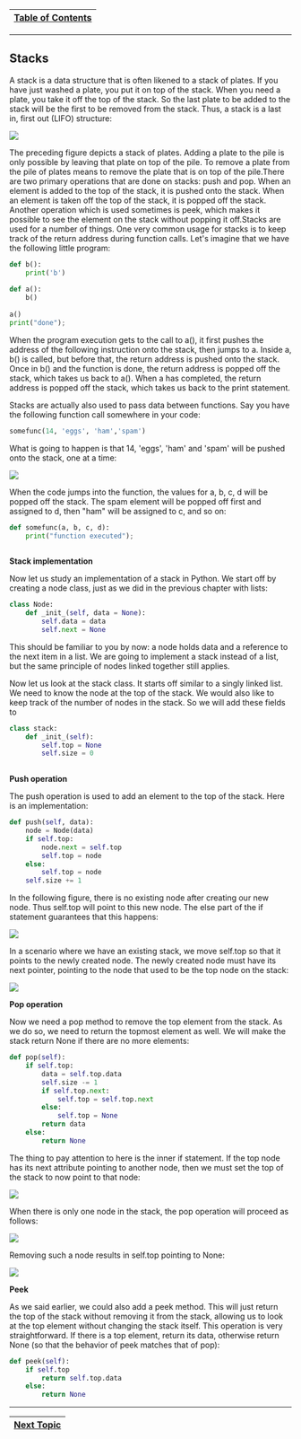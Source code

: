 |[Table of Contents](/master/00-Table-of-Contents.md)|
|---|

---
## Stacks
A stack is a data structure that is often likened to a stack of plates. 
If you have just washed a plate, you put it on top of the stack. When you need a plate, 
you take it off the top of the stack. 
So the last plate to be added to the stack will be the first to be removed from the stack. 
Thus, a stack is a last in, first out (LIFO) structure:

![](/Assets/plates.png)

The preceding figure depicts a stack of plates. Adding a plate to the pile is only possible by leaving that plate on top of the pile. To remove a plate from the pile of plates means to remove the plate that is on top of the pile.There are two primary operations that are done on stacks: push and pop. When an element is added to the top of the stack, it is pushed onto the stack. When an element is taken off the top of the stack, it is popped off the stack. Another operation which is used sometimes is peek, which makes it possible to see the element on the stack without popping it off.Stacks are used for a number of things. One very common usage for stacks is to keep track of the return address during function calls. Let's imagine that we have the following little program:

```python
def b():
    print('b')
    
def a():
    b()
    
a()
print("done");

```

When the program execution gets to the call to a(), it first pushes the address of the following instruction onto the stack, then jumps to a. Inside a, b() is called, but before that, the return address is pushed onto the stack. Once in b() and the function is done, the return address is popped off the stack, which takes us back to a(). When a has completed, the return address is popped off the stack, which takes us back to the print statement.

Stacks are actually also used to pass data between functions. Say you have the following function call somewhere in your code:

```python
somefunc(14, 'eggs', 'ham','spam')

```

What is going to happen is that 14, 'eggs', 'ham' and 'spam' will be pushed onto the stack, one at a time:

![](/Assets/Node0.png)

When the code jumps into the function, the values for a, b, c, d will be popped off the stack. The spam element will be popped off first and assigned to d, then "ham" will be assigned to c, and so on:

```python
def somefunc(a, b, c, d):
    print("function executed");
    
```

**Stack implementation**

Now let us study an implementation of a stack in Python. We start off by creating a node class, just as we did in the previous chapter with lists:

```python
class Node:
    def _init_(self, data = None):
        self.data = data
        self.next = None
```

This should be familiar to you by now: a node holds data and a reference to the next item in a list. We are going to implement a stack instead of a list, but the same principle of nodes linked together still applies.

Now let us look at the stack class. It starts off similar to a singly linked list. We need to know the node at the top of the stack. We would also like to keep track of the number of nodes in the stack. So we will add these fields to

```python
class stack:
    def _init_(self):
        self.top = None
        self.size = 0
        
```

**Push operation**

The push operation is used to add an element to the top of the stack. Here is an implementation:

```python
def push(self, data):
    node = Node(data)
    if self.top:
        node.next = self.top
        self.top = node
    else:
        self.top = node
    self.size += 1
```

In the following figure, there is no existing node after creating our new node. Thus self.top will point to this new node. The else part of the if statement guarantees that this happens:

![](/Assets/Node.png)

In a scenario where we have an existing stack, we move self.top so that it points to the newly created node. The newly created node must have its next pointer, pointing to the node that used to be the top node on the stack:

![](/Assets/Node2.png)


**Pop operation**

Now we need a pop method to remove the top element from the stack. As we do so, we need to return the topmost element as well. We will make the stack return None if there are no more elements:

```python
def pop(self):
    if self.top:
        data = self.top.data
        self.size -= 1
        if self.top.next:
            self.top = self.top.next
        else:
            self.top = None
        return data
    else:
        return None
```

The thing to pay attention to here is the inner if statement. If the top node has its next attribute pointing to another node, then we must set the top of the stack to now point to that node:

![](/Assets/Node3.png)

When there is only one node in the stack, the pop operation will proceed as follows:

![](/Assets/Node4.png)

Removing such a node results in self.top pointing to None:

![](/Assets/Node5.png)

**Peek**

As we said earlier, we could also add a peek method. This will just return the top of the stack without removing it from the stack, allowing us to look at the top element without changing the stack itself. This operation is very straightforward. If there is a top element, return its data, otherwise return None (so that the behavior of peek matches that of pop):

```python
def peek(self):
    if self.top
        return self.top.data
    else:
        return None
```

---

|[Next Topic](/15_Stack%20Implementation_Lesson.md)|
|---|
